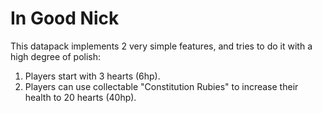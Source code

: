 # In Good Nick

This datapack implements 2 very simple features, and tries to do it with a high degree of polish:

1. Players start with 3 hearts (6hp).
2. Players can use collectable "Constitution Rubies" to increase their health to 20 hearts (40hp).
